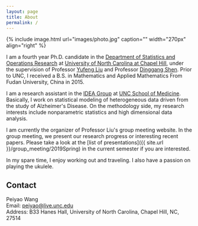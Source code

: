 ```yaml
---
layout: page
title: About
permalink: /
---
```


{% include image.html url="images/photo.jpg" caption="" width="270px" align="right" %}

I am a fourth year Ph.D. candidate in the [Department of Statistics and Operations Research](http://stat-or.unc.edu/) at [University of North Carolina at Chapel Hill](http://unc.edu/), under the supervision of Professor [Yufeng Liu](http://www.unc.edu/~yfliu/) and Professor [Dinggang Shen](https://www.med.unc.edu/radiology/copy_of_faculty-overview/shen/). Prior to UNC, I received a B.S. in Mathematics and Applied Mathematics From Fudan University, China in 2015.

I am a research assistant in the [IDEA Group](https://www.med.unc.edu/bric/ideagroup) at [UNC School of Medicine](http://www.med.unc.edu/). Basically, I work on statistical modeling of heterogeneous data driven from the study of Alzheimer's Disease. On the methodology side, my research interests include nonparametric statistics and high dimensional data analysis. 

I am currently the organizer of Professor Liu's group meeting website. In the group meeting, we present our research progress or interesting recent papers. Please take a look at the [list of presentations]({{ site.url }}/group_meeting/2019Spring) in the current semester if you are interested.

In my spare time, I enjoy working out and traveling. I also have a passion on playing the ukulele.

## Contact

Peiyao Wang <br />
Email: [peiyao@live.unc.edu]<br />
Address: B33 Hanes Hall, University of North Carolina, Chapel Hill, NC, 27514<br />

[peiyao@live.unc.edu]: mailto:peiyao@live.unc.edu
